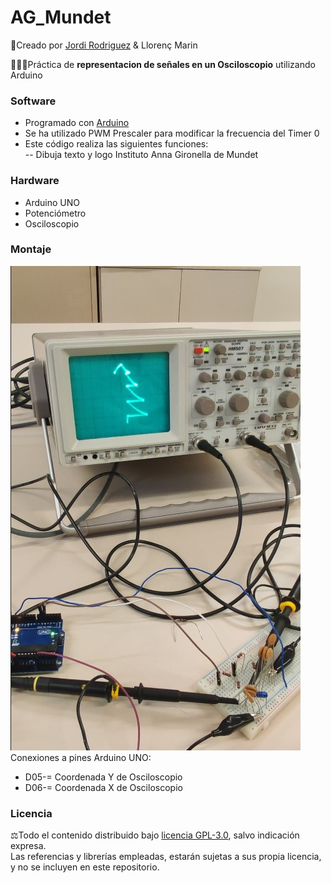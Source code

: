 # AG_Mundet
🔗Creado por [Jordi Rodriguez](https://github.com/jordirdp) & Llorenç Marin

👨🏻‍💻Práctica de **representacion de señales en un Osciloscopio** utilizando Arduino  

### Software  
- Programado con [Arduino](https://www.arduino.cc/en/software)
- Se ha utilizado PWM Prescaler para modificar la frecuencia del Timer 0  
- Este código realiza las siguientes funciones:  
-- Dibuja texto y logo Instituto Anna Gironella de Mundet  
  
### Hardware  
- Arduino UNO  
- Potenciómetro
- Osciloscopio

### Montaje  
![Imagen conexiones](/Images/Osciloscopio.jpg)  
Conexiones a pines Arduino UNO:  
- D05-= Coordenada Y de Osciloscopio  
- D06-= Coordenada X de Osciloscopio  

### Licencia  
⚖️Todo el contenido distribuido bajo [licencia GPL-3.0](https://www.gnu.org/licenses/gpl-3.0), salvo indicación expresa.  
Las referencias y librerías empleadas, estarán sujetas a sus propia licencia, y no se incluyen en este repositorio.  
